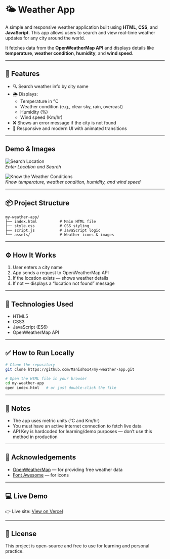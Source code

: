 # 🌤️ Weather App

A simple and responsive weather application built using **HTML**, **CSS**, and **JavaScript**. This app allows users to search and view real-time weather updates for any city around the world.  

It fetches data from the **OpenWeatherMap API** and displays details like **temperature**, **weather condition**, **humidity**, and **wind speed**.

---

## 🚀 Features

- 🔍 Search weather info by city name
- 🌦️ Displays:
  - Temperature in °C
  - Weather condition (e.g., clear sky, rain, overcast)
  - Humidity (%)
  - Wind speed (Km/hr)
- ❌ Shows an error message if the city is not found
- 📱 Responsive and modern UI with animated transitions

---

## Demo & Images

![Search Location](./demo1.jpeg)  
*Enter Location and Search*

![Know the Weather Conditions](./demo2.jpeg)  
*Know temperature, weather condition, humidity, and wind speed*

---

## 📦 Project Structure

```
my-weather-app/
├── index.html          # Main HTML file
├── style.css           # CSS styling
├── script.js           # JavaScript logic
└── assets/             # Weather icons & images
```

---

## ⚙️ How It Works

1. User enters a city name
2. App sends a request to OpenWeatherMap API
3. If the location exists — shows weather details
4. If not — displays a “location not found” message

---

## 🔧 Technologies Used

- HTML5
- CSS3
- JavaScript (ES6)
- OpenWeatherMap API

---

## ✅ How to Run Locally

```bash
# Clone the repository
git clone https://github.com/Manish614/my-weather-app.git

# Open the HTML file in your browser
cd my-weather-app
open index.html   # or just double-click the file
```

---

## 📌 Notes

- The app uses metric units (°C and Km/hr)
- You must have an active internet connection to fetch live data
- API Key is hardcoded for learning/demo purposes — don’t use this method in production

---

## 🙌 Acknowledgements

- [OpenWeatherMap](https://openweathermap.org) — for providing free weather data
- [Font Awesome](https://fontawesome.com) — for icons

---

## 💻 Live Demo

👉 Live site: [View on Vercel](https://my-weather-app-mauve-seven.vercel.app/)

---

## 📜 License

This project is open-source and free to use for learning and personal practice.
